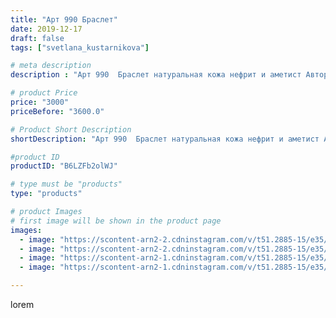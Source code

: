 ```yaml
---
title: "Арт 990 Браслет"
date: 2019-12-17
draft: false
tags: ["svetlana_kustarnikova"]

# meta description
description : "Арт 990  Браслет натуральная кожа нефрит и аметист Автор дизайна модели mea _ elena _  ПРОДАНО"

# product Price
price: "3000"
priceBefore: "3600.0"

# Product Short Description
shortDescription: "Арт 990  Браслет натуральная кожа нефрит и аметист Автор дизайна модели mea _ elena _  ПРОДАНО"

#product ID
productID: "B6LZFb2olWJ"

# type must be "products"
type: "products"

# product Images
# first image will be shown in the product page
images:
  - image: "https://scontent-arn2-2.cdninstagram.com/v/t51.2885-15/e35/79235540_880261179037340_8958568911132159047_n.jpg?se=7&tp=1&_nc_ht=scontent-arn2-2.cdninstagram.com&_nc_cat=108&_nc_ohc=Ufnlkh65DtYAX9HKnXL&oh=636cf3874ccd9557cfdd957a2cc16a28&oe=606A2961&ig_cache_key=MjIwMDk2MzE2MDk0MTQ2ODI3NA%3D%3D.2"
  - image: "https://scontent-arn2-2.cdninstagram.com/v/t51.2885-15/e35/76911087_728131044345104_8991915154088309783_n.jpg?se=8&tp=1&_nc_ht=scontent-arn2-2.cdninstagram.com&_nc_cat=108&_nc_ohc=Y3rOoCqVGsIAX-X5krt&oh=b3edc19e01ca4811be895e2e1c8c0af2&oe=606A35AB&ig_cache_key=MjIwMDk2MzE2MDkyNDYyNDQyNQ%3D%3D.2"
  - image: "https://scontent-arn2-1.cdninstagram.com/v/t51.2885-15/e35/75239253_147097160035914_4030981593769648789_n.jpg?se=7&tp=1&_nc_ht=scontent-arn2-1.cdninstagram.com&_nc_cat=106&_nc_ohc=v2FAsfUV76MAX8sKmxC&oh=abc97d2cc8ffe4c77fd602cb048dbf91&oe=606C1258&ig_cache_key=MjIwMDk2MzE2MDk1ODI0NDc5Mw%3D%3D.2"
  - image: "https://scontent-arn2-1.cdninstagram.com/v/t51.2885-15/e35/71686828_849496015484041_2548814789491372065_n.jpg?se=8&tp=1&_nc_ht=scontent-arn2-1.cdninstagram.com&_nc_cat=101&_nc_ohc=YEEUJ16Rn_EAX8aCp6s&oh=be1677e468e1ad417f47262fbef0a2b8&oe=606AF539&ig_cache_key=MjIwMDk2MzE2MDk0OTY2OTU1NQ%3D%3D.2"

---
```

lorem

